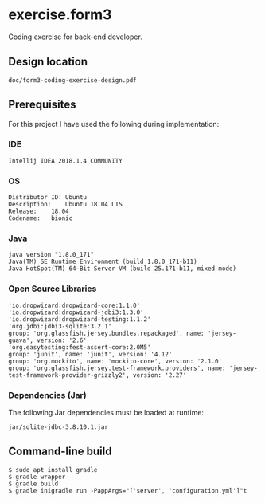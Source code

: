# exercise.form3
Coding exercise for back-end developer.
## Design location
```
doc/form3-coding-exercise-design.pdf
```
## Prerequisites
For this project I have used the following during implementation:
### IDE
```
Intellij IDEA 2018.1.4 COMMUNITY  
```
### OS
```
Distributor ID:	Ubuntu
Description:	Ubuntu 18.04 LTS
Release:	18.04
Codename:	bionic
```
### Java
```
java version "1.8.0_171"
Java(TM) SE Runtime Environment (build 1.8.0_171-b11)
Java HotSpot(TM) 64-Bit Server VM (build 25.171-b11, mixed mode)
```
### Open Source Libraries
```
'io.dropwizard:dropwizard-core:1.1.0'
'io.dropwizard:dropwizard-jdbi3:1.3.0'
'io.dropwizard:dropwizard-testing:1.1.2'
'org.jdbi:jdbi3-sqlite:3.2.1'
group: 'org.glassfish.jersey.bundles.repackaged', name: 'jersey-guava', version: '2.6'
'org.easytesting:fest-assert-core:2.0M5'
group: 'junit', name: 'junit', version: '4.12'
group: 'org.mockito', name: 'mockito-core', version: '2.1.0'
group: 'org.glassfish.jersey.test-framework.providers', name: 'jersey-test-framework-provider-grizzly2', version: '2.27'
```
### Dependencies (Jar)

The following Jar dependencies must be loaded at runtime:
```
jar/sqlite-jdbc-3.8.10.1.jar
```
## Command-line build
```
$ sudo apt install gradle
$ gradle wrapper
$ gradle build
$ gradle inigradle run -PappArgs="['server', 'configuration.yml']"t
```